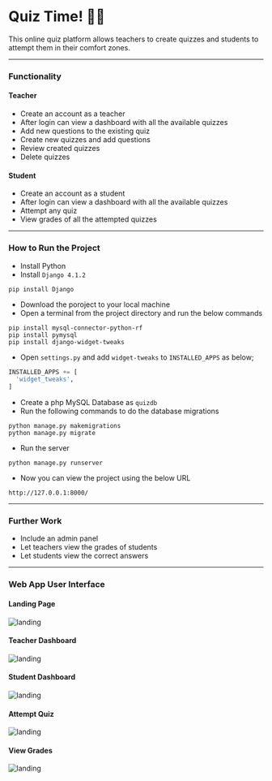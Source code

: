 # Quiz Time! 🧑‍🏫
This online quiz platform allows teachers to create quizzes and students to attempt them in their comfort zones.  

***
### Functionality 
  #### Teacher
  * Create an account as a teacher
  * After login can view a dashboard with all the available quizzes
  * Add new questions to the existing quiz
  * Create new quizzes and add questions
  * Review created quizzes
  * Delete quizzes
  #### Student
  * Create an account as a student
  * After login can view a dashboard with all the available quizzes
  * Attempt any quiz
  * View grades of all the attempted quizzes
 *** 
### How to Run the Project 
  * Install Python 
  * Install `Django 4.1.2`
  
  ```
  pip install Django
  ```
  * Download the poroject to your local machine 
  * Open a terminal from the project directory and run the below commands
  
  ```
  pip install mysql-connector-python-rf
  pip install pymysql
  pip install django-widget-tweaks
  ```
  
  * Open `settings.py` and add `widget-tweaks` to `INSTALLED_APPS` as below;

  ```python
  INSTALLED_APPS += [
    'widget_tweaks',
  ]
  ```
 * Create a php MySQL Database as `quizdb`
 * Run the following commands to do the database migrations

 ```
 python manage.py makemigrations
 python manage.py migrate
```
 * Run the server
 
 ```
 python manage.py runserver
 ```
 * Now you can view the project using the below URL

```
http://127.0.0.1:8000/
```
***
### Further Work
 * Include an admin panel
 * Let teachers view the grades of students
 * Let students view the correct answers 

***
### Web App User Interface 
#### Landing Page
![landing](/UI-Screenshots/landing.png "Landing Page")
#### Teacher Dashboard
![landing](/UI-Screenshots/teacher-dash.png "Landing Page")
#### Student Dashboard
![landing](/UI-Screenshots/student-dash.png "Landing Page")
#### Attempt Quiz
![landing](/UI-Screenshots/attempt-quiz.png "Landing Page")
#### View Grades
![landing](/UI-Screenshots/grades.png "Landing Page")
